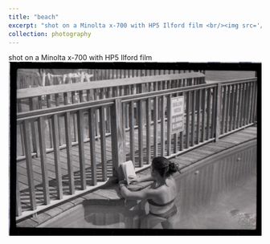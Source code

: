 ```yaml
---
title: "beach"
excerpt: "shot on a Minolta x-700 with HP5 Ilford film <br/><img src='/images/beach.jpeg'>"
collection: photography
---
```

shot on a Minolta x-700 with HP5 Ilford film
<img src='/images/beach.jpeg'>
